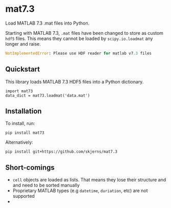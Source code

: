 # mat7.3
Load MATLAB 7.3 .mat files into Python.

Starting with MATLAB 7.3, `.mat` files have been changed to store as custom `hdf5` files.
This means they cannot be loaded by `scipy.io.loadmat` any longer and raise.

```Python
NotImplementedError: Please use HDF reader for matlab v7.3 files
```

## Quickstart

This library loads MATLAB 7.3 HDF5 files into a Python dictionary.

```
import mat73
data_dict = mat73.loadmat('data.mat')
```


## Installation

To install, run:
```
pip install mat73
```

Alternatively:
```
pip install git+https://github.com/skjerns/mat7.3
```

## Short-comings

- `cell` objects are loaded as lists. That means they lose their structure and and need to be sorted manually
- Proprietary MATLAB types (e.g `datetime`, `duriation`, etc) are not supported
- 
